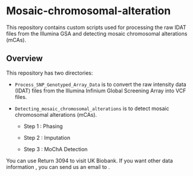# Mosaic-chromosomal-alteration

This repository contains custom scripts used for processing the raw IDAT files from the Illumina GSA and detecting mosaic chromosomal alterations (mCAs). 

## **Overview**

This repository has two directories:

+ `Process_SNP_Genotyped_Array_Data` is to convert the raw intensity data (IDAT) files from the Illumina Infinium Global Screening Array into VCF files. 

+ `Detecting_mosaic_chromosomal_alterations` is to detect mosaic chromosomal alterations (mCAs). 

    + Step 1 : Phasing

    + Step 2 : Imputation

    + Step 3 : MoChA Detection

You can use Return 3094 to visit UK Biobank. If you want other data information , you can send us an email to .
